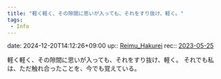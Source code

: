 ```yaml
---
title: "軽く軽く、その隙間に思いが入っても、それをすり抜け、軽く。"
tags:
 - Info
---
```


date: 2024-12-20T14:12:26+09:00
up:: [Reimu_Hakurei](../Bar/Novel/Touhou_Project/Reimu_Hakurei.md)
rec:: [2023-05-25](../Daily_Note/2023-05-25.md)

軽く軽く、その隙間に思いが入っても、それをすり抜け、軽く。
それでも私は、ただ触れ合ったことを、今でも覚えている。